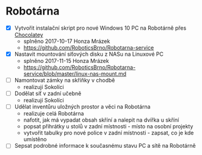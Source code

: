 # Robotárna

- [x] Vytvořit instalační skript pro nové Windows 10 PC na Robotárně přes
[Chocolatey](https://chocolatey.org/)
    - splněno 2017-10-17 Honza Mrázek
    - https://github.com/RoboticsBrno/Robotarna-service
- [x] Nastavit mountování síťových disku z NASu na Linuxové PC
    - splněno 2017-11-15 Honza Mrázek
    - https://github.com/RoboticsBrno/Robotarna-service/blob/master/linux-nas-mount.md
- [ ] Namontovat zámky na skříňky v chodbě
    - realizují Sokolíci
- [ ] Dodělat síť v zadní učebně
    - realizují Sokolíci
- [ ] Udělat inventůru uložných prostor a věci na Robotárna
    - realizuje celá Robotárna
    - nafotit, jak má vypadat obsah skříní a nalepit na dvířka u skříní
    - popsat přihrátky u stolů v zadní místnosti - místo na osobní projekty
    - vytvořit tabulky pro nové police v zadní místnosti - zapsat, co je kde umístěno
- [ ] Sepsat podrobné informace k současnému stavu PC a sítě na Robotárně
